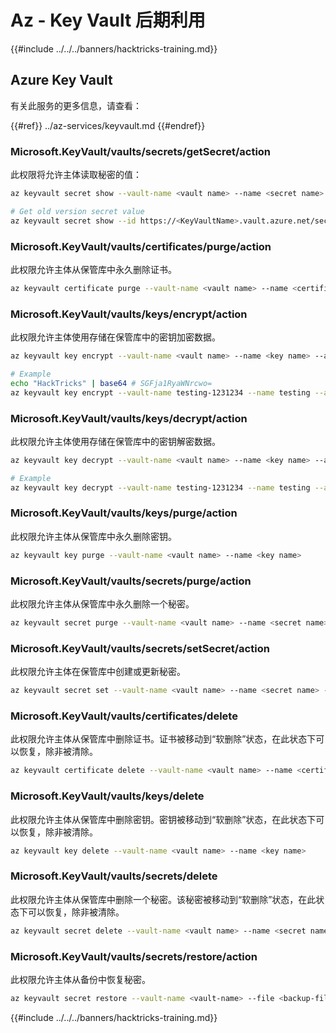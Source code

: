 # Az - Key Vault 后期利用

{{#include ../../../banners/hacktricks-training.md}}

## Azure Key Vault

有关此服务的更多信息，请查看：

{{#ref}}
../az-services/keyvault.md
{{#endref}}

### Microsoft.KeyVault/vaults/secrets/getSecret/action

此权限将允许主体读取秘密的值：
```bash
az keyvault secret show --vault-name <vault name> --name <secret name>

# Get old version secret value
az keyvault secret show --id https://<KeyVaultName>.vault.azure.net/secrets/<KeyVaultName>/<idOldVersion>
```
### **Microsoft.KeyVault/vaults/certificates/purge/action**

此权限允许主体从保管库中永久删除证书。
```bash
az keyvault certificate purge --vault-name <vault name> --name <certificate name>
```
### **Microsoft.KeyVault/vaults/keys/encrypt/action**

此权限允许主体使用存储在保管库中的密钥加密数据。
```bash
az keyvault key encrypt --vault-name <vault name> --name <key name> --algorithm <algorithm> --value <value>

# Example
echo "HackTricks" | base64 # SGFja1RyaWNrcwo=
az keyvault key encrypt --vault-name testing-1231234 --name testing --algorithm RSA-OAEP-256 --value SGFja1RyaWNrcwo=
```
### **Microsoft.KeyVault/vaults/keys/decrypt/action**

此权限允许主体使用存储在保管库中的密钥解密数据。
```bash
az keyvault key decrypt --vault-name <vault name> --name <key name> --algorithm <algorithm> --value <value>

# Example
az keyvault key decrypt --vault-name testing-1231234 --name testing --algorithm RSA-OAEP-256 --value "ISZ+7dNcDJXLPR5MkdjNvGbtYK3a6Rg0ph/+3g1IoUrCwXnF791xSF0O4rcdVyyBnKRu0cbucqQ/+0fk2QyAZP/aWo/gaxUH55pubS8Zjyw/tBhC5BRJiCtFX4tzUtgTjg8lv3S4SXpYUPxev9t/9UwUixUlJoqu0BgQoXQhyhP7PfgAGsxayyqxQ8EMdkx9DIR/t9jSjv+6q8GW9NFQjOh70FCjEOpYKy9pEGdLtPTrirp3fZXgkYfIIV77TXuHHdR9Z9GG/6ge7xc9XT6X9ciE7nIXNMQGGVCcu3JAn9BZolb3uL7PBCEq+k2rH4tY0jwkxinM45tg38Re2D6CEA==" # This is the result from the previous encryption
```
### **Microsoft.KeyVault/vaults/keys/purge/action**

此权限允许主体从保管库中永久删除密钥。
```bash
az keyvault key purge --vault-name <vault name> --name <key name>
```
### **Microsoft.KeyVault/vaults/secrets/purge/action**

此权限允许主体从保管库中永久删除一个秘密。
```bash
az keyvault secret purge --vault-name <vault name> --name <secret name>
```
### **Microsoft.KeyVault/vaults/secrets/setSecret/action**

此权限允许主体在保管库中创建或更新秘密。
```bash
az keyvault secret set --vault-name <vault name> --name <secret name> --value <secret value>
```
### **Microsoft.KeyVault/vaults/certificates/delete**

此权限允许主体从保管库中删除证书。证书被移动到“软删除”状态，在此状态下可以恢复，除非被清除。
```bash
az keyvault certificate delete --vault-name <vault name> --name <certificate name>
```
### **Microsoft.KeyVault/vaults/keys/delete**

此权限允许主体从保管库中删除密钥。密钥被移动到“软删除”状态，在此状态下可以恢复，除非被清除。
```bash
az keyvault key delete --vault-name <vault name> --name <key name>
```
### **Microsoft.KeyVault/vaults/secrets/delete**

此权限允许主体从保管库中删除一个秘密。该秘密被移动到“软删除”状态，在此状态下可以恢复，除非被清除。
```bash
az keyvault secret delete --vault-name <vault name> --name <secret name>
```
### Microsoft.KeyVault/vaults/secrets/restore/action

此权限允许主体从备份中恢复秘密。
```bash
az keyvault secret restore --vault-name <vault-name> --file <backup-file-path>
```
{{#include ../../../banners/hacktricks-training.md}}
